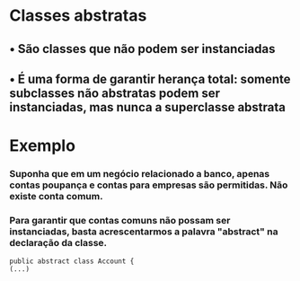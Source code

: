 # Classes abstratas
## • São classes que não podem ser instanciadas
## • É uma forma de garantir herança total: somente subclasses não abstratas podem ser instanciadas, mas nunca a superclasse abstrata

# Exemplo
### Suponha que em um negócio relacionado a banco, apenas contas poupança e contas para empresas são permitidas. Não existe conta comum.

### Para garantir que contas comuns não possam ser instanciadas, basta acrescentarmos a palavra "abstract" na declaração da classe.
~~~
public abstract class Account {
(...)
~~~